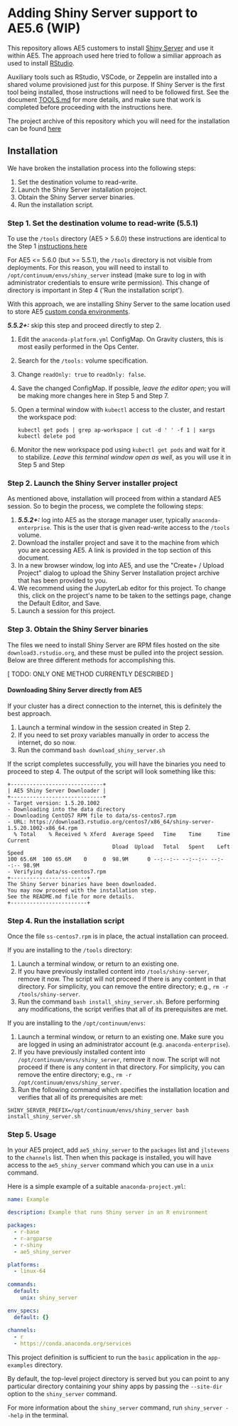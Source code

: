 # Adding Shiny Server support to AE5.6 (WIP)

This repository allows AE5 customers to install [Shiny
Server](https://github.com/rstudio/shiny-server) and use it within
AE5. The approach used here tried to follow a similiar approach as used
to install [RStudio](https://github.com/Anaconda-Platform/ae5-rstudio).

Auxiliary tools such as RStudio, VSCode, or Zeppelin are installed into
a shared volume provisioned just for this purpose. If Shiny Server is
the first tool being installed, those instructions will need to be
followed first. See the document
[TOOLS.md](https://github.com/Anaconda-Platform/ae5-rstudio/blob/master/TOOLS.md)
for more details, and make sure that work is completed before proceeding
with the instructions here.

The project archive of this repository which you will need for the
installation can be found
[here](https://github.com/Anaconda-Platform/ae5-shiny-server/raw/main/project-snapshot/ae5-shiny-server.tar.gz)

## Installation

We have broken the installation process into the following steps:

1. Set the destination volume to read-write.
2. Launch the Shiny Server installation project.
3. Obtain the Shiny Server server binaries.
4. Run the installation script.


### Step 1. Set the destination volume to read-write (5.5.1)

To use the `/tools` directory (AE5 > 5.6.0) these instructions are identical to the
Step 1 [instructions
here](https://github.com/Anaconda-Platform/ae5-rstudio#step-1-set-the-tool-volume-to-read-write-551)

For AE5 <= 5.6.0 (but >= 5.5.1), the `/tools` directory is not visible
from deployments. For this reason, you will need to install to
`/opt/continuum/envs/shiny_server` instead (make sure to log in with
administrator credentials to ensure write permission). This change of
directory is important in Step 4 ('Run the installation script').

With this approach, we are installing Shiny Server to the same location
used to store AE5 [custom conda
environments](https://enterprise-docs.anaconda.com/en/latest/admin/custom_env_proj.html?highlight=envs#uploading-your-custom-environment).


***5.5.2+:*** skip this step and proceed directly to step 2.

1. Edit the `anaconda-platform.yml` ConfigMap. On Gravity clusters,
   this is most easily performed in the Ops Center.
2. Search for the `/tools:` volume specification.
3. Change `readOnly: true` to `readOnly: false`.
4. Save the changed ConfigMap. If possible, *leave the editor open*;
   you will be making more changes here in Step 5 and Step 7. 
5. Open a terminal window with `kubectl` access to the cluster,
   and restart the workspace pod:

   ```
   kubectl get pods | grep ap-workspace | cut -d ' ' -f 1 | xargs kubectl delete pod
   ```

6. Monitor the new workspace pod using `kubectl get pods` and
   wait for it to stabilize. *Leave this terminal window open
   as well*, as you will use it in Step 5 and Step 

### Step 2. Launch the Shiny Server installer project

As mentioned above, installation will proceed from within a standard
AE5 session. So to begin the process, we complete the following steps:

1. ***5.5.2+:*** log into AE5 as the 
   storage manager user, typically `anaconda-enterprise`.
   This is the user that is given read-write access to the
   `/tools` volume.
2. Download the installer project and save it to the machine
   from which you are accessing AE5. A link is provided
   in the top section of this document.
3. In a new browser window, log into AE5, and use the
   "Create+ / Upload Project" dialog to upload the Shiny Server
   Installation project archive that has been provided to you.
4. We recommend using the JupyterLab editor for this project. To
   change this, click on the project's name to be taken to the settings
   page, change the Default Editor, and Save.
5. Launch a session for this project.


### Step 3. Obtain the Shiny Server binaries

The files we need to install Shiny Server are RPM files hosted on the
site `download3.rstudio.org`, and these must be pulled into the project
session.  Below are three different methods for accomplishing this.

[ TODO: ONLY ONE METHOD CURRENTLY DESCRIBED ]

#### Downloading Shiny Server directly from AE5

If your cluster has a direct connection to the internet, this is
definitely the best approach.

1. Launch a terminal window in the session created in Step 2.
2. If you need to set proxy variables manually in order to
   access the internet, do so now.
3. Run the command `bash download_shiny_server.sh`

If the script completes successfully, you will have the binaries
you need to proceed to step 4. The output of the script will
look something like this:

```
+-----------------------------+
| AE5 Shiny Server Downloader |
+-----------------------------+
- Target version: 1.5.20.1002
- Downloading into the data directory
- Downloading CentOS7 RPM file to data/ss-centos7.rpm
- URL: https://download3.rstudio.org/centos7/x86_64/shiny-server-1.5.20.1002-x86_64.rpm
  % Total    % Received % Xferd  Average Speed   Time    Time     Time  Current
                                 Dload  Upload   Total   Spent    Left  Speed
100 65.6M  100 65.6M    0     0  98.9M      0 --:--:-- --:--:-- --:--:-- 98.9M
- Verifying data/ss-centos7.rpm
+------------------------+
The Shiny Server binaries have been downloaded.
You may now proceed with the installation step.
See the README.md file for more details.
+------------------------+
```

### Step 4. Run the installation script

Once the file `ss-centos7.rpm` is in place, the actual installation can proceed.

If you are installing to the `/tools` directory:

1. Launch a terminal window, or return to an existing one.
2. If you have previously installed content into `/tools/shiny-server`,
   remove it now. The script will not proceed if there is any
   content in that directory. For simplicity, you can remove
   the entire directory; e.g., `rm -r /tools/shiny-server`.
3. Run the command `bash install_shiny_server.sh`. Before performing
   any modifications, the script verifies that all of its
   prerequisites are met.

If you are installing to the `/opt/continuum/envs`:

1. Launch a terminal window, or return to an existing one. Make sure you
   are logged in using an administrator account (e.g. `anaconda-enterprise`).
2. If you have previously installed content into `/opt/continuum/envs/shiny_server`,
   remove it now. The script will not proceed if there is any
   content in that directory. For simplicity, you can remove
   the entire directory; e.g., `rm -r /opt/continuum/envs/shiny_server`.
3. Run the following command which specifies the installation location
   and verifies that all of its prerequisites are met:

```
SHINY_SERVER_PREFIX=/opt/continuum/envs/shiny_server bash install_shiny_server.sh
```

### Step 5. Usage

In your AE5 project, add `ae5_shiny_server` to the `packages` list and
`jlstevens` to the `channels` list. Then when this package is installed,
you will have access to the `ae5_shiny_server` command which you can use
in a `unix` command.

Here is a simple example of a suitable `anaconda-project.yml`:


```yaml
name: Example

description: Example that runs Shiny server in an R environment

packages:
  - r-base
  - r-argparse
  - r-shiny
  - ae5_shiny_server

platforms:
  - linux-64
  
commands:
  default:
    unix: shiny_server

env_specs:
  default: {}
  
channels:
  - r
  - https://conda.anaconda.org/services
```

This project definition is sufficient to run the `basic` application in
the `app-examples` directory.

By default, the top-level project directory is served but you can point
to any particular directory containing your shiny apps by passing the
`--site-dir` option to the `shiny_server` command.

For more information about the `shiny_server` command, run `shiny_server
--help` in the terminal.